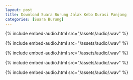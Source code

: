```yaml
---
layout: post
title: Download Suara Burung Jalak Kebo Durasi Panjang
categories: [Suara Burung]
---
```


{% include embed-audio.html src="/assets/audio/<audio-source-name>.wav" %}

{% include embed-audio.html src="/assets/audio/<audio-source-name>.wav" %}

{% include embed-audio.html src="/assets/audio/<audio-source-name>.wav" %}

{% include embed-audio.html src="/assets/audio/<audio-source-name>.wav" %}

{% include embed-audio.html src="/assets/audio/<audio-source-name>.wav" %}